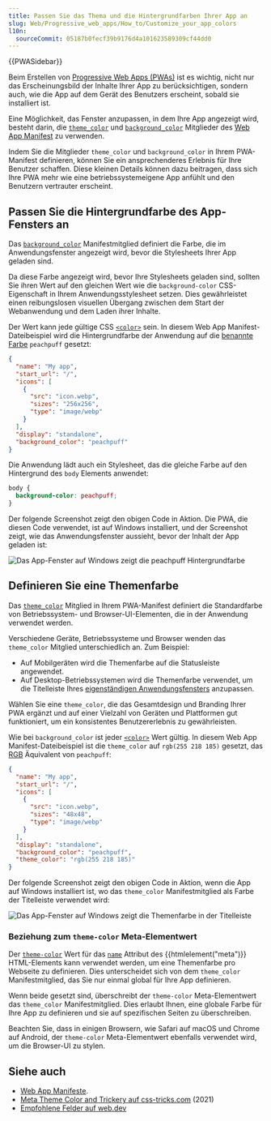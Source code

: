```yaml
---
title: Passen Sie das Thema und die Hintergrundfarben Ihrer App an
slug: Web/Progressive_web_apps/How_to/Customize_your_app_colors
l10n:
  sourceCommit: 05187b0fecf39b9176d4a101623589309cf44dd0
---
```


{{PWASidebar}}

Beim Erstellen von [Progressive Web Apps (PWAs)](/de/docs/Web/Progressive_web_apps) ist es wichtig, nicht nur das Erscheinungsbild der Inhalte Ihrer App zu berücksichtigen, sondern auch, wie die App auf dem Gerät des Benutzers erscheint, sobald sie installiert ist.

Eine Möglichkeit, das Fenster anzupassen, in dem Ihre App angezeigt wird, besteht darin, die [`theme_color`](/de/docs/Web/Progressive_web_apps/Manifest/Reference/theme_color) und [`background_color`](/de/docs/Web/Progressive_web_apps/Manifest/Reference/background_color) Mitglieder des [Web App Manifest](/de/docs/Web/Progressive_web_apps/Manifest) zu verwenden.

Indem Sie die Mitglieder `theme_color` und `background_color` in Ihrem PWA-Manifest definieren, können Sie ein ansprechenderes Erlebnis für Ihre Benutzer schaffen. Diese kleinen Details können dazu beitragen, dass sich Ihre PWA mehr wie eine betriebssystemeigene App anfühlt und den Benutzern vertrauter erscheint.

## Passen Sie die Hintergrundfarbe des App-Fensters an

Das [`background_color`](/de/docs/Web/Progressive_web_apps/Manifest/Reference/background_color) Manifestmitglied definiert die Farbe, die im Anwendungsfenster angezeigt wird, bevor die Stylesheets Ihrer App geladen sind.

Da diese Farbe angezeigt wird, bevor Ihre Stylesheets geladen sind, sollten Sie ihren Wert auf den gleichen Wert wie die `background-color` CSS-Eigenschaft in Ihrem Anwendungsstylesheet setzen. Dies gewährleistet einen reibungslosen visuellen Übergang zwischen dem Start der Webanwendung und dem Laden ihrer Inhalte.

Der Wert kann jede gültige CSS [`<color>`](/de/docs/Web/CSS/color_value) sein. In diesem Web App Manifest-Dateibeispiel wird die Hintergrundfarbe der Anwendung auf die [benannte Farbe](/de/docs/Web/CSS/named-color) `peachpuff` gesetzt:

```json
{
  "name": "My app",
  "start_url": "/",
  "icons": [
    {
      "src": "icon.webp",
      "sizes": "256x256",
      "type": "image/webp"
    }
  ],
  "display": "standalone",
  "background_color": "peachpuff"
}
```

Die Anwendung lädt auch ein Stylesheet, das die gleiche Farbe auf den Hintergrund des `body` Elements anwendet:

```css
body {
  background-color: peachpuff;
}
```

Der folgende Screenshot zeigt den obigen Code in Aktion. Die PWA, die diesen Code verwendet, ist auf Windows installiert, und der Screenshot zeigt, wie das Anwendungsfenster aussieht, bevor der Inhalt der App geladen ist:

![Das App-Fenster auf Windows zeigt die peachpuff Hintergrundfarbe](./background-color-windows.png)

## Definieren Sie eine Themenfarbe

Das [`theme_color`](/de/docs/Web/Progressive_web_apps/Manifest/Reference/theme_color) Mitglied in Ihrem PWA-Manifest definiert die Standardfarbe von Betriebssystem- und Browser-UI-Elementen, die in der Anwendung verwendet werden.

Verschiedene Geräte, Betriebssysteme und Browser wenden das `theme_color` Mitglied unterschiedlich an. Zum Beispiel:

- Auf Mobilgeräten wird die Themenfarbe auf die Statusleiste angewendet.
- Auf Desktop-Betriebssystemen wird die Themenfarbe verwendet, um die Titelleiste Ihres [eigenständigen Anwendungsfensters](/de/docs/Web/Progressive_web_apps/How_to/Create_a_standalone_app) anzupassen.

Wählen Sie eine `theme_color`, die das Gesamtdesign und Branding Ihrer PWA ergänzt und auf einer Vielzahl von Geräten und Plattformen gut funktioniert, um ein konsistentes Benutzererlebnis zu gewährleisten.

Wie bei `background_color` ist jeder [`<color>`](/de/docs/Web/CSS/color_value) Wert gültig. In diesem Web App Manifest-Dateibeispiel ist die `theme_color` auf `rgb(255 218 185)` gesetzt, das [RGB](/de/docs/Web/CSS/color_value/rgb) Äquivalent von `peachpuff`:

```json
{
  "name": "My app",
  "start_url": "/",
  "icons": [
    {
      "src": "icon.webp",
      "sizes": "48x48",
      "type": "image/webp"
    }
  ],
  "display": "standalone",
  "background_color": "peachpuff",
  "theme_color": "rgb(255 218 185)"
}
```

Der folgende Screenshot zeigt den obigen Code in Aktion, wenn die App auf Windows installiert ist, wo das `theme_color` Manifestmitglied als Farbe der Titelleiste verwendet wird:

![Das App-Fenster auf Windows zeigt die Themenfarbe in der Titelleiste](./background-theme-colors-windows.png)

### Beziehung zum `theme-color` Meta-Elementwert

Der [`theme-color`](/de/docs/Web/HTML/Element/meta/name/theme-color) Wert für das [`name`](/de/docs/Web/HTML/Element/meta/name) Attribut des {{htmlelement("meta")}} HTML-Elements kann verwendet werden, um eine Themenfarbe pro Webseite zu definieren. Dies unterscheidet sich von dem `theme_color` Manifestmitglied, das Sie nur einmal global für Ihre App definieren.

Wenn beide gesetzt sind, überschreibt der `theme-color` Meta-Elementwert das `theme_color` Manifestmitglied. Dies erlaubt Ihnen, eine globale Farbe für Ihre App zu definieren und sie auf spezifischen Seiten zu überschreiben.

Beachten Sie, dass in einigen Browsern, wie Safari auf macOS und Chrome auf Android, der `theme-color` Meta-Elementwert ebenfalls verwendet wird, um die Browser-UI zu stylen.

## Siehe auch

- [Web App Manifeste](/de/docs/Web/Progressive_web_apps/Manifest).
- [Meta Theme Color and Trickery auf css-tricks.com](https://css-tricks.com/meta-theme-color-and-trickery/) (2021)
- [Empfohlene Felder auf web.dev](https://web.dev/learn/pwa/web-app-manifest#recommended_fields)
